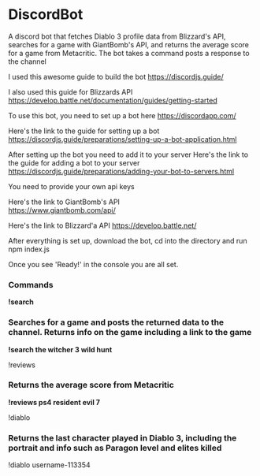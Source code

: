 # DiscordBot
A discord bot that fetches Diablo 3 profile data from Blizzard's API, searches for a game with GiantBomb's API, and returns the average score for a game from Metacritic.
The bot takes a command posts a response to the channel

I used this awesome guide to build the bot 
https://discordjs.guide/

I also used this guide for Blizzards API 
https://develop.battle.net/documentation/guides/getting-started

To use this bot, you need to set up a bot here 
https://discordapp.com/

Here's the link to the guide for setting up a bot
https://discordjs.guide/preparations/setting-up-a-bot-application.html 

After setting up the bot you need to add it to your server 
Here's the link to the guide for adding a bot to your server
https://discordjs.guide/preparations/adding-your-bot-to-servers.html

You need to provide your own api keys

Here's the link to GiantBomb's API  
https://www.giantbomb.com/api/

Here's the link to Blizzard'a API 
https://develop.battle.net/

After everything is set up, download the bot, cd into the directory and run 
npm index.js

Once you see 'Ready!' in the console you are all set.

### Commands 

__!search <game>__ 

### Searches for a game and posts the returned data to the channel. Returns info on the game including a link to the game

__!search the witcher 3 wild hunt__ 


!reviews <platform> <game> 

### Returns the average score from Metacritic

__!reviews ps4 resident evil 7__ 


!diablo <Battletag> 

### Returns the last character played in Diablo 3, including the portrait and info such as Paragon level and elites killed

!diablo username-113354
